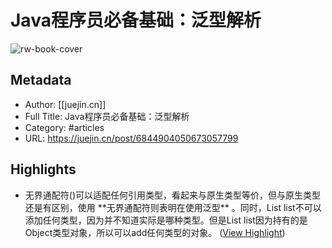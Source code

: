# Java程序员必备基础：泛型解析

![rw-book-cover](https://readwise-assets.s3.amazonaws.com/static/images/article0.00998d930354.png)

## Metadata
- Author: [[juejin.cn]]
- Full Title: Java程序员必备基础：泛型解析
- Category: #articles
- URL: https://juejin.cn/post/6844904050673057799

## Highlights
- 无界通配符(<?>)可以适配任何引用类型，看起来与原生类型等价，但与原生类型还是有区别，使用 **无界通配符则表明在使用泛型** 。同时，List<?> list不可以添加任何类型，因为并不知道实际是哪种类型。但是List list因为持有的是Object类型对象，所以可以add任何类型的对象。 ([View Highlight](https://read.readwise.io/read/01gyea76d4j8nd4k3s6agafjvy))
